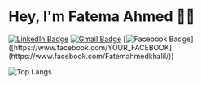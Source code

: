 # Hey, I'm Fatema Ahmed 👋😃

[![LinkedIn Badge](https://img.shields.io/badge/-LinkedIn-blue?style=flat-square&logo=LinkedIn&logoColor=white&link=https://www.linkedin.com/in/fatemaahmed/)]([https://www.linkedin.com/in/fatemaahmed/](https://www.linkedin.com/in/fatemaahmed/))
[![Gmail Badge](https://img.shields.io/badge/-Gmail-red?style=flat-square&logo=Gmail&logoColor=white&link=mailto:fatemahmedkhalil@gmail.com)](mailto:fatemahmedkhalil@gmail.com)
[![Facebook Badge](https://img.shields.io/badge/-Facebook-blue?style=flat-square&logo=Facebook&logoColor=white&link=[https://www.facebook.com/YOUR_FACEBOOK](https://www.facebook.com/Fatemahmedkhalil/))]([https://www.facebook.com/YOUR_FACEBOOK](https://www.facebook.com/Fatemahmedkhalil/))



![Top Langs](https://github-readme-stats.vercel.app/api/top-langs/?username=FatemaAhmedKhalil&layout=compact&theme=tokyonight&hide_border=true)


